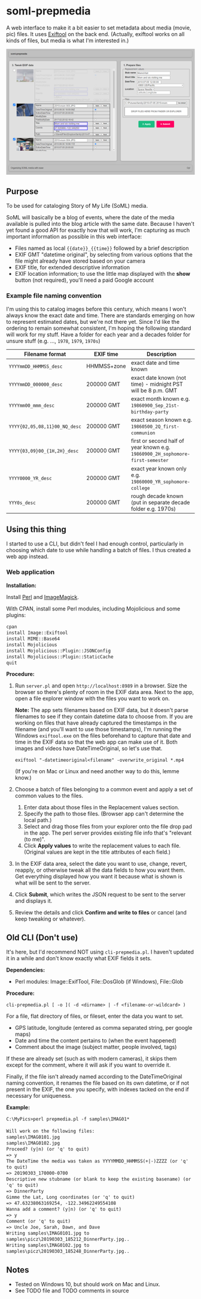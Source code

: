 
# soml-prepmedia

A web interface to make it a bit easier to set metadata about media (movie, pic) files.
It uses [Exiftool](https://exiftool.org) on the back end.
(Actually, exiftool works on all kinds of files, but media is what I'm interested in.)

![web app ui](readme.png)

## Purpose

To be used for cataloging Story of My Life (SoML) media.

SoML will basically be a blog of events, where the date of the media available
is pulled into the blog article with the same date.
Because I haven't yet found a good API for exactly how that will work,
I'm capturing as much important information as possible in this web interface:

- Files named as local `{{date}}_{{time}}` followed by a brief description
- EXIF GMT "datetime original",
  by selecting from various options that the file might already have stored based on your camera
- EXIF title, for extended descriptive information
- EXIF location information;
  to use the little map displayed with the **show** button (not required),
  you'll need a paid Google account

### Example file naming convention

I'm using this to catalog images before this century,
which means I won't always know the exact date and time.
There are standards emerging on how to represent estimated dates,
but we're not there yet.
Since I'd like the ordering to remain somewhat consistent,
I'm hoping the following standard will work for my stuff.
Have a folder for each year and a decades folder for unsure stuff (e.g. ..., `1978`, `1979`, `1970s`)

| Filename format | EXIF time | Description |
|---|---|---|
| `YYYYmmDD_HHMMSS_desc` | HHMMSS+zone | exact date and time known |
| `YYYYmmDD_000000_desc` | 200000 GMT | exact date known (not time) - midnight PST will be 8 p.m. GMT |
| `YYYYmm00_mmm_desc` | 200000 GMT | exact month known e.g. `19860900_Sep_21st-birthday-party` |
| `YYYY{02,05,08,11}00_NQ_desc` | 200000 GMT | exact season known e.g. `19860500_2Q_first-communion` |
| `YYYY{03,09}00_{1H,2H}_desc` | 200000 GMT | first or second half of year known e.g. `19860900_2H_sophomore-first-semester` |
| `YYYY0000_YR_desc` | 200000 GMT | exact year known only e.g. `19860000_YR_sophomore-college` |
| `YYY0s_desc` | 200000 GMT | rough decade known (put in separate decade folder e.g. 1970s) |


## Using this thing

I started to use a CLI, but didn't feel I had enough control, particularly in
choosing which date to use while handling a batch of files. I thus created a
web app instead.

### Web application

**Installation:**

Install
[Perl]() and
[ImageMagick]().

With CPAN, install some Perl modules, including Mojolicious and some plugins:

```
cpan
install Image::Exiftool
install MIME::Base64
install Mojolicious
install Mojolicious::Plugin::JSONConfig
install Mojolicious::Plugin::StaticCache
quit
```

**Procedure:**

1. Run `server.pl` and open `http://localhost:8989` in a browser.
   Size the browser so there's plenty of room in the EXIF data area.
   Next to the app, open a file explorer window with the files you want to work on.

   **Note:** The app sets filenames based on EXIF data,
   but it doesn't parse filenames to see if they contain datetime data to choose from.
   If you are working on files that have already captured the timestamps in the filename
   (and you'll want to use those timestamps),
   I'm running the Windows `exiftool.exe` on the files beforehand to capture that date and time in the EXIF data
   so that the web app can make use of it. Both images and videos have DateTimeOriginal,
   so let's use that.
   
   ```
   exiftool "-datetimeoriginal<filename" -overwrite_original *.mp4
   ```
   
   (If you're on Mac or Linux and need another way to do this, lemme know.)

1. Choose a batch of files belonging to a common event and apply a set of common values
   to the files.

   1. Enter data about those files in the Replacement values section.
   1. Specify the path to those files. (Browser app can't determine the local path.)
   1. Select and drag those files from your explorer onto the file drop pad in the app.
      The perl server provides existing file info that's "relevant (to me)".
   1. Click **Apply values** to write the replacement values to each file.
      (Original values are kept in the title attributes of each field.)

1. In the EXIF data area, select the date you want to use, change, revert, reapply,
   or otherwise tweak all the data fields to how you want them.
   Get everything displayed how you want it because what is shown is what will be sent to the server.

1. Click **Submit**, which writes the JSON request to be sent to the server and displays it.

1. Review the details and click **Confirm and write to files** or cancel
   (and keep tweaking or whatever).

## Old CLI (Don't use)

It's here, but I'd recommend NOT using `cli-prepmedia.pl`.
I haven't updated it in a while and don't know exactly what EXIF fields it sets.

**Dependencies:**

- Perl modules: Image::ExifTool, File::DosGlob (if Windows), File::Glob

**Procedure:**

```
cli-prepmedia.pl [ -o ]( -d <dirname> | -f <filename-or-wildcard> )
```

For a file, flat directory of files, or fileset, enter the data you want to set.

- GPS latitude, longitude (entered as comma separated string, per google maps)
- Date and time the content pertains to (when the event happened)
- Comment about the image (subject matter, people involved, tags)

If these are already set (such as with modern cameras),
it skips them except for the comment, where it will ask if you want to override it.

Finally, if the file isn't already named according to the DateTimeOriginal naming convention,
it renames the file based on its own datetime, or if not present in the EXIF,
the one you specify, with indexes tacked on the end if necessary for uniqueness.

**Example:**

```
C:\MyPics>perl prepmedia.pl -f samples\IMAG01*

Will work on the following files:
samples\IMAG0101.jpg
samples\IMAG0102.jpg
Proceed? (y|n) (or 'q' to quit)
=> y
The DateTime the media was taken as YYYYMMDD_HHMMSS(+|-)ZZZZ (or 'q' to quit)
=> 20190303_170000-0700
Descriptive new stubname (or blank to keep the existing basename) (or 'q' to quit)
=> DinnerParty
Gimme the Lat, Long coordinates (or 'q' to quit)
=> 47.63238063169254, -122.34962249554108
Wanna add a comment? (y|n) (or 'q' to quit)
=> y
Comment (or 'q' to quit)
=> Uncle Joe, Sarah, Dawn, and Dave
Writing samples\IMAG0101.jpg to samples\picz\20190303_185212_DinnerParty.jpg..
Writing samples\IMAG0102.jpg to samples\picz\20190303_185248_DinnerParty.jpg..
```

## Notes

- Tested on Windows 10, but should work on Mac and Linux.
- See TODO file and TODO comments in source
